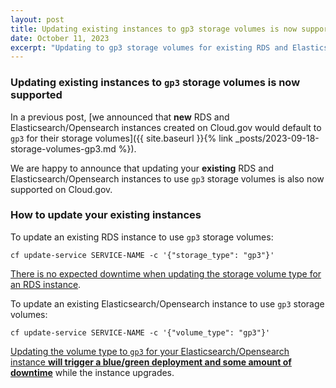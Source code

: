 ```yaml
---
layout: post
title: Updating existing instances to gp3 storage volumes is now supported
date: October 11, 2023
excerpt: "Updating to gp3 storage volumes for existing RDS and Elasticsearch/Opensearch instances is now supported"
---
```


### Updating existing instances to `gp3` storage volumes is now supported

In a previous post, [we announced that **new** RDS and Elasticsearch/Opensearch instances created on Cloud.gov would default to `gp3` for their storage volumes]({{ site.baseurl }}{% link _posts/2023-09-18-storage-volumes-gp3.md %}).

We are happy to announce that updating your **existing** RDS and Elasticsearch/Opensearch instances to use `gp3` storage volumes is also now supported on Cloud.gov.

### How to update your existing instances

To update an existing RDS instance to use `gp3` storage volumes:

```shell
cf update-service SERVICE-NAME -c '{"storage_type": "gp3"}'
```

[There is no expected downtime when updating the storage volume type for an RDS instance](https://docs.aws.amazon.com/AmazonRDS/latest/UserGuide/Overview.DBInstance.Modifying.html).

To update an existing Elasticsearch/Opensearch instance to use `gp3` storage volumes:

```shell
cf update-service SERVICE-NAME -c '{"volume_type": "gp3"}'
```

[Updating the volume type to `gp3` for your Elasticsearch/Opensearch instance **will trigger a blue/green deployment and some amount of downtime**](https://docs.aws.amazon.com/opensearch-service/latest/developerguide/managedomains-configuration-changes.html#bg) while the instance upgrades.
